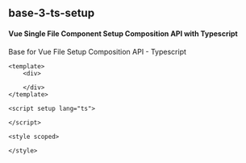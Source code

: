 ## base-3-ts-setup
#### Vue Single File Component Setup Composition API with Typescript
Base for Vue File Setup Composition API - Typescript
```
<template>
	<div>

	</div>
</template>

<script setup lang="ts">

</script>

<style scoped>

</style>
```